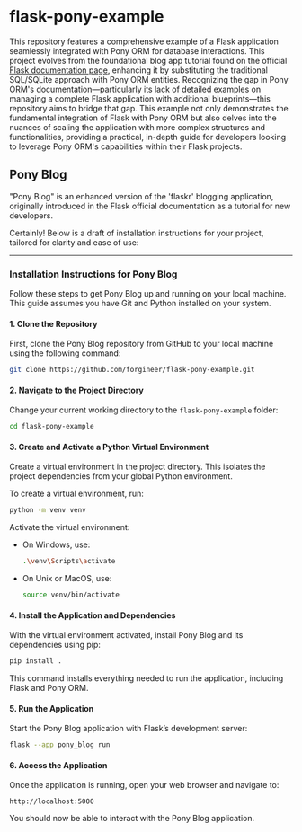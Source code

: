 # flask-pony-example
This repository features a comprehensive example of a Flask application seamlessly integrated with Pony ORM for database interactions. This project evolves from the foundational blog app tutorial found on the official [Flask documentation page](https://flask.palletsprojects.com/), enhancing it by substituting the traditional SQL/SQLite approach with Pony ORM entities. Recognizing the gap in Pony ORM's documentation—particularly its lack of detailed examples on managing a complete Flask application with additional blueprints—this repository aims to bridge that gap. This example not only demonstrates the fundamental integration of Flask with Pony ORM but also delves into the nuances of scaling the application with more complex structures and functionalities, providing a practical, in-depth guide for developers looking to leverage Pony ORM's capabilities within their Flask projects.

## Pony Blog
"Pony Blog" is an enhanced version of the 'flaskr' blogging application, originally introduced in the Flask official documentation as a tutorial for new developers.

Certainly! Below is a draft of installation instructions for your project, tailored for clarity and ease of use:

---

### Installation Instructions for Pony Blog

Follow these steps to get Pony Blog up and running on your local machine. This guide assumes you have Git and Python installed on your system.

#### 1. Clone the Repository

First, clone the Pony Blog repository from GitHub to your local machine using the following command:

```bash
git clone https://github.com/forgineer/flask-pony-example.git
```

#### 2. Navigate to the Project Directory

Change your current working directory to the `flask-pony-example` folder:

```bash
cd flask-pony-example
```

#### 3. Create and Activate a Python Virtual Environment

Create a virtual environment in the project directory. This isolates the project dependencies from your global Python environment.

To create a virtual environment, run:

```bash
python -m venv venv
```

Activate the virtual environment:

- On Windows, use:

  ```bash
  .\venv\Scripts\activate
  ```

- On Unix or MacOS, use:

  ```bash
  source venv/bin/activate
  ```

#### 4. Install the Application and Dependencies

With the virtual environment activated, install Pony Blog and its dependencies using pip:

```bash
pip install .
```

This command installs everything needed to run the application, including Flask and Pony ORM.

#### 5. Run the Application

Start the Pony Blog application with Flask’s development server:

```bash
flask --app pony_blog run
```

#### 6. Access the Application

Once the application is running, open your web browser and navigate to:

```
http://localhost:5000
```

You should now be able to interact with the Pony Blog application.
